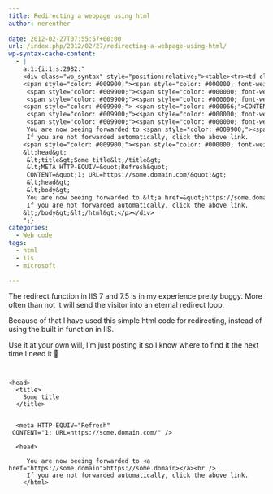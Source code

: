 ```yaml
---
title: Redirecting a webpage using html
author: nerenther
 
date: 2012-02-27T07:55:57+00:00
url: /index.php/2012/02/27/redirecting-a-webpage-using-html/
wp-syntax-cache-content:
  - |
    a:1:{i:1;s:2982:"
    <div class="wp_syntax" style="position:relative;"><table><tr><td class="code"><pre class="xml" style="font-family:monospace;"><span style="color: #009900;"><span style="color: #000000; font-weight: bold;">&lt;html<span style="color: #000000; font-weight: bold;">&gt;</span></span></span>
    <span style="color: #009900;"><span style="color: #000000; font-weight: bold;">&lt;head<span style="color: #000000; font-weight: bold;">&gt;</span></span></span>
     <span style="color: #009900;"><span style="color: #000000; font-weight: bold;">&lt;title<span style="color: #000000; font-weight: bold;">&gt;</span></span></span>Some title<span style="color: #009900;"><span style="color: #000000; font-weight: bold;">&lt;/title<span style="color: #000000; font-weight: bold;">&gt;</span></span></span>
     <span style="color: #009900;"><span style="color: #000000; font-weight: bold;">&lt;META</span> <span style="color: #000066;">HTTP-EQUIV</span>=<span style="color: #ff0000;">&quot;Refresh&quot;</span></span>
    <span style="color: #009900;"> <span style="color: #000066;">CONTENT</span>=<span style="color: #ff0000;">&quot;1; URL=https://some.domain.com/&quot;</span><span style="color: #000000; font-weight: bold;">&gt;</span></span>
     <span style="color: #009900;"><span style="color: #000000; font-weight: bold;">&lt;head<span style="color: #000000; font-weight: bold;">&gt;</span></span></span>
     <span style="color: #009900;"><span style="color: #000000; font-weight: bold;">&lt;body<span style="color: #000000; font-weight: bold;">&gt;</span></span></span>
     You are now beeing forwarded to <span style="color: #009900;"><span style="color: #000000; font-weight: bold;">&lt;a</span> <span style="color: #000066;">href</span>=<span style="color: #ff0000;">&quot;https://some.domain&quot;</span><span style="color: #000000; font-weight: bold;">&gt;</span></span>https://some.domain&gt;<span style="color: #009900;"><span style="color: #000000; font-weight: bold;">&lt;/a<span style="color: #000000; font-weight: bold;">&gt;</span></span><span style="color: #000000; font-weight: bold;">&lt;br<span style="color: #000000; font-weight: bold;">&gt;</span></span></span>
     If you are not forwarded automatically, click the above link.
    <span style="color: #009900;"><span style="color: #000000; font-weight: bold;">&lt;/body<span style="color: #000000; font-weight: bold;">&gt;</span></span><span style="color: #000000; font-weight: bold;">&lt;/html<span style="color: #000000; font-weight: bold;">&gt;</span></span></span> ```</td></tr></table><p class="theCode" style="display:none;">&lt;html&gt;
    &lt;head&gt;
     &lt;title&gt;Some title&lt;/title&gt;
     &lt;META HTTP-EQUIV=&quot;Refresh&quot;
     CONTENT=&quot;1; URL=https://some.domain.com/&quot;&gt;
     &lt;head&gt;
     &lt;body&gt;
     You are now beeing forwarded to &lt;a href=&quot;https://some.domain&quot;&gt;https://some.domain&gt;&lt;/a&gt;&lt;br&gt;
     If you are not forwarded automatically, click the above link.
    &lt;/body&gt;&lt;/html&gt;</p></div>
    ";}
categories:
  - Web code
tags:
  - html
  - iis
  - microsoft

---
```

The redirect function in IIS 7 and 7.5 is in my experience pretty buggy. More often than not it will send the visitor into an eternal redirect loop.

Because of that I have used this simple html code for redirecting, instead of using the built in function in IIS.

Use it at your own will, I&#8217;m just posting it so I know where to find it the next time I need it 🙂

```


<head>
  <title>
    Some title
  </title>
   
  
  <meta HTTP-EQUIV="Refresh"
 CONTENT="1; URL=https://some.domain.com/" />
  
  <head>
    
     You are now beeing forwarded to <a href="https://some.domain">https://some.domain></a><br />
     If you are not forwarded automatically, click the above link.
    </html> 
```